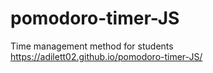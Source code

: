# pomodoro-timer-JS
Time management method for students
https://adilett02.github.io/pomodoro-timer-JS/
